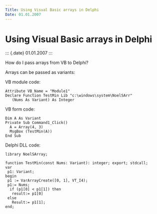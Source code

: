```yaml
---
Title: Using Visual Basic arrays in Delphi
Date: 01.01.2007
---
```



Using Visual Basic arrays in Delphi
===================================

::: {.date}
01.01.2007
:::

How do I pass arrays from VB to Delphi?

Arrays can be passed as variants:

VB module code:

    Attribute VB_Name = "Module1"
    Declare Function TestMin Lib "c:\windows\system\NoelSArr"
       (Nums As Variant) As Integer

VB form code:

    Dim A As Variant
    Private Sub Command1_Click()
      A = Array(4, 3)
      MsgBox (TestMin(A))
    End Sub

Delphi DLL code:

    library NoelSArray;

    function TestMin(const Nums: Variant): integer; export; stdcall;
    var
     p1: Variant;
    begin
     p1 := VarArrayCreate([0, 1], VT_I4);
     p1:= Nums;
      if (p1[0] < p1[1]) then
       result:= p1[0]
     else
       Result:= p1[1];
    end;
